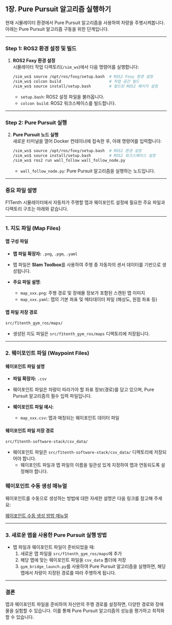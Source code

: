 ## **1장. Pure Pursuit 알고리즘 실행하기**

현재 시뮬레이터 환경에서 Pure Pursuit 알고리즘을 사용하여 차량을 주행시켜봅니다. 아래는 Pure Pursuit 알고리즘 구동을 위한 단계입니다.

---

### **Step 1: ROS2 환경 설정 및 빌드**

1. **ROS2 Foxy 환경 설정**  
   시뮬레이터 작업 디렉토리(`/sim_ws`)에서 다음 명령어를 실행합니다:
   ```bash
   /sim_ws$ source /opt/ros/foxy/setup.bash  # ROS2 Foxy 환경 설정
   /sim_ws$ colcon build                     # 작업 공간 빌드
   /sim_ws$ source install/setup.bash        # 빌드된 ROS2 패키지 설정
   ```
   - `setup.bash`: ROS2 설정 파일을 불러옵니다.
   - `colcon build`: ROS2 워크스페이스를 빌드합니다.

---

### **Step 2: Pure Pursuit 실행**

2. **Pure Pursuit 노드 실행**  
   새로운 터미널을 열어 Docker 컨테이너에 접속한 후, 아래 명령어를 입력합니다:
   ```bash
   /sim_ws$ source /opt/ros/foxy/setup.bash  # ROS2 환경 설정
   /sim_ws$ source install/setup.bash        # ROS2 워크스페이스 설정
   /sim_ws$ ros2 run wall_follow wall_follow_node.py
   ```
   - `wall_follow_node.py`: Pure Pursuit 알고리즘을 실행하는 노드입니다.

---

### **중요 파일 설명**

F1Tenth 시뮬레이터에서 자동차가 주행할 맵과 웨이포인트 설정에 필요한 주요 파일과 디렉토리 구조는 아래와 같습니다.

---

### **1. 지도 파일 (Map Files)**

#### **맵 구성 파일**  
- **맵 파일 확장자:** `.png`, `.pgm`, `.yaml`  
- 맵 파일은 **Slam Toolbox**를 사용하여 주행 중 자동차의 센서 데이터를 기반으로 생성됩니다.

- **주요 파일 설명**:  
  - `map_xxx.png`: 주행 경로 및 장애물 정보가 포함된 스캔된 맵 이미지  
  - `map_xxx.yaml`: 맵의 기본 좌표 및 메타데이터 파일 (해상도, 원점 좌표 등)  

#### **맵 파일 저장 경로**  
```bash
src/f1tenth_gym_ros/maps/
```
- 생성된 지도 파일은 `src/f1tenth_gym_ros/maps` 디렉토리에 저장됩니다.

---

### **2. 웨이포인트 파일 (Waypoint Files)**

#### **웨이포인트 파일 설명**  
- **파일 확장자:** `.csv`  
- 웨이포인트 파일은 차량이 따라가야 할 좌표 정보(경로)를 담고 있으며, Pure Pursuit 알고리즘의 필수 입력 파일입니다.
  
- **웨이포인트 파일 예시:**  
  - `map_xxx.csv`: 맵과 매칭되는 웨이포인트 데이터 파일

#### **웨이포인트 파일 저장 경로**  
```bash
src/f1tenth-software-stack/csv_data/
```
- 웨이포인트 파일은 `src/f1tenth-software-stack/csv_data/` 디렉토리에 저장되어야 합니다.  
  - 웨이포인트 파일과 맵 파일의 이름을 일관성 있게 지정하여 맵과 연동되도록 설정해야 합니다.

### **웨이포인트 수동 생성 매뉴얼**

웨이포인트를 수동으로 생성하는 방법에 대한 자세한 설명은 다음 링크를 참고해 주세요:

[웨이포인트 수동 생성 방법 매뉴얼](https://github.com/jinkimh/f1tenth_bootcamp/blob/main/Tut3-Manual_creation_wp.md)

---

### **3. 새로운 맵을 사용한 Pure Pursuit 실행 방법**

- 맵 파일과 웨이포인트 파일이 준비되었을 때:
  1. 새로운 맵 파일을 `src/f1tenth_gym_ros/maps`에 추가  
  2. 해당 맵에 맞는 웨이포인트 파일을 `csv_data` 폴더에 저장  
  3. `gym_bridge_launch.py`를 사용하여 Pure Pursuit 알고리즘을 실행하면, 해당 맵에서 차량이 지정된 경로를 따라 주행하게 됩니다.

---

### **결론**  
맵과 웨이포인트 파일을 준비하여 자신만의 주행 경로를 설정하면, 다양한 경로와 장애물을 실험할 수 있습니다. 이를 통해 Pure Pursuit 알고리즘의 성능을 평가하고 최적화할 수 있습니다.
